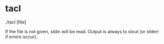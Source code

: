 tacl
====

./tacl [file]

If the file is not given, stdin will be read.
Output is always to stout (or stderr if errors occur).
